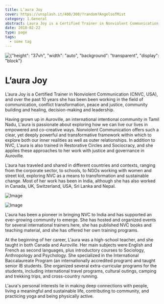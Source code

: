 ```yaml
---
title: L’aura Joy
cover: https://unsplash.it/400/300/?random?AngelsofMist
category: 1.General
abstract: Laura Joy is a Certified Trainer in Nonviolent Communication (CNVC, USA), and over the past 10 years she has been been working in the field of communication, conflict transformation, peace and justice, community building and healing, decision-making and leadership.
date: 2018-02-22
type: page
tags:
  - some tag
---
```


![{"height": "37vh", "width": "auto", "background": "transparent", "display": "block"}](/content-assets/laura-joy/laura_281X350.jpg)

# L’aura Joy

L’aura Joy is a Certified Trainer in Nonviolent Communication (CNVC, USA), and over the past 10 years she has been been working in the field of communication, conflict transformation, peace and justice, community building and healing, decision-making and leadership.

Having grown up in Auroville, an international intentional community in Tamil Nadu, L'aura is passionate about exploring how we can live our lives in empowered and co-creative ways. Nonviolent Communication offers such a clear, yet deeply powerful and transformative framework within which to explore both our inner realities as well as outer relationships. In addition to NVC, L'aura is also trained in Restorative Circles and Sociocracy, and she applies these approaches to her work with justice and governance in Auroville.

L’aura has traveled and shared in different countries and contexts, ranging from the corporate sector, to schools, to NGOs working with women and street kid, exploring NVC as a means to transformation and sustainable change. Most of her work has been in India, although she has also worked in Canada, UK, Switzerland, USA, Sri Lanka and Nepal.

![Image](/content-assets/laura-joy/nvcX1_600X450.jpg)

![Image](/content-assets/laura-joy/nvcX8_600X818.jpg)

L'aura has been a pioneer in bringing NVC to India and has supported an ever-growing community to emerge. She has hosted and organized events for several international trainers here, she has published NVC books and teaching material, and she has offered her own training programs.

At the beginning of her career, L'aura was a high-school teacher, and she taught in both Canada and Auroville. Her main subjects were English and French as second languages, plus introductory courses to Sociology, Anthropology and Psychology. She specialized in the International Baccalaureate Program (an internationally accredited program) and taught senior IB students. She organized several extra-curricular programs for the students, including international travel programs, cultural outings, camping and trekking trips, and cross-country running.

L'aura's personal interests lie in making deep connections with people, living a meaningful and sustainable life, contributing to community, and practicing yoga and being physically active.

